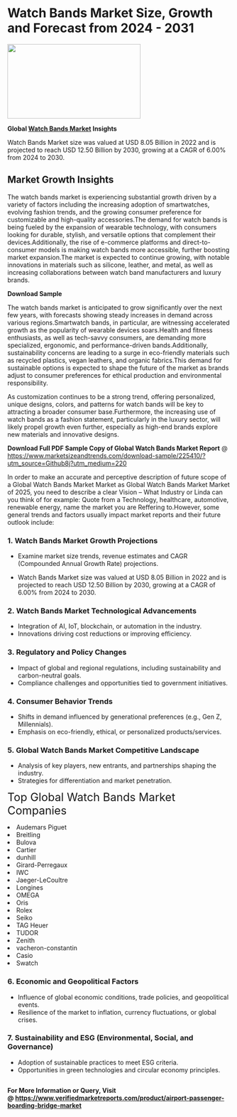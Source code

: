 <H1>Watch Bands Market Size, Growth and Forecast from 2024 - 2031</H1><img class="aligncenter size-medium wp-image-584254" src="https://thirdeyenews.in/wp-content/uploads/2024/09/Global-Market-Research-300x168.jpeg" alt="" width="300" height="168" /><p><strong>Global&nbsp;<a href="https://www.marketsizeandtrends.com/download-sample/225410/?utm_source=Github8j?utm_medium=220">Watch Bands Market</a> Insights</strong></p><p>Watch Bands Market size was valued at USD 8.05 Billion in 2022 and is projected to reach USD 12.50 Billion by 2030, growing at a CAGR of 6.00% from 2024 to 2030.</p><p><h2>Market Growth Insights</h2> <p>The watch bands market is experiencing substantial growth driven by a variety of factors including the increasing adoption of smartwatches, evolving fashion trends, and the growing consumer preference for customizable and high-quality accessories.The demand for watch bands is being fueled by the expansion of wearable technology, with consumers looking for durable, stylish, and versatile options that complement their devices.Additionally, the rise of e-commerce platforms and direct-to-consumer models is making watch bands more accessible, further boosting market expansion.The market is expected to continue growing, with notable innovations in materials such as silicone, leather, and metal, as well as increasing collaborations between watch band manufacturers and luxury brands.</p> <p><strong>Download Sample</strong></p> <p>The watch bands market is anticipated to grow significantly over the next few years, with forecasts showing steady increases in demand across various regions.Smartwatch bands, in particular, are witnessing accelerated growth as the popularity of wearable devices soars.Health and fitness enthusiasts, as well as tech-savvy consumers, are demanding more specialized, ergonomic, and performance-driven bands.Additionally, sustainability concerns are leading to a surge in eco-friendly materials such as recycled plastics, vegan leathers, and organic fabrics.This demand for sustainable options is expected to shape the future of the market as brands adjust to consumer preferences for ethical production and environmental responsibility.</p> <p>As customization continues to be a strong trend, offering personalized, unique designs, colors, and patterns for watch bands will be key to attracting a broader consumer base.Furthermore, the increasing use of watch bands as a fashion statement, particularly in the luxury sector, will likely propel growth even further, especially as high-end brands explore new materials and innovative designs.</p> <p><span class=""><strong>Download Full PDF Sample Copy of Global Watch Bands Market Report</strong> @ <a href="https://www.marketsizeandtrends.com/download-sample/225410/?utm_source=Github8j?utm_medium=220" target="_blank">https://www.marketsizeandtrends.com/download-sample/225410/?utm_source=Github8j?utm_medium=220</a></span></p><p>In order to make an accurate and perceptive description of future scope of a Global&nbsp;Watch Bands Market Market as Global&nbsp;Watch Bands Market Market of 2025, you need to describe a clear Vision &ndash; What Industry or Linda can you think of for example: Quote from a Technology, healthcare, automotive, renewable energy, name the market you are Reffering to.However, some general trends and factors usually impact market reports and their future outlook include:</p><h3>1.&nbsp;<strong>Watch Bands Market Growth Projections</strong></h3><ul><li>Examine market size trends, revenue estimates and CAGR (Compounded Annual Growth Rate) projections.</li><li><p>Watch Bands Market size was valued at USD 8.05 Billion in 2022 and is projected to reach USD 12.50 Billion by 2030, growing at a CAGR of 6.00% from 2024 to 2030.</p></li></ul><h3>2.&nbsp;<strong>Watch Bands Market Technological Advancements</strong></h3><ul><li>Integration of AI, IoT, blockchain, or automation in the industry.</li><li>Innovations driving cost reductions or improving efficiency.</li></ul><h3>3.&nbsp;<strong>Regulatory and Policy Changes</strong></h3><ul><li>Impact of global and regional regulations, including sustainability and carbon-neutral goals.</li><li>Compliance challenges and opportunities tied to government initiatives.</li></ul><h3>4.&nbsp;<strong>Consumer Behavior Trends</strong></h3><ul><li>Shifts in demand influenced by generational preferences (e.g., Gen Z, Millennials).</li><li>Emphasis on eco-friendly, ethical, or personalized products/services.</li></ul><h3>5.&nbsp;<strong>Global Watch Bands Market Competitive Landscape</strong></h3><ul><li>Analysis of key players, new entrants, and partnerships shaping the industry.</li><li>Strategies for differentiation and market penetration.</li></ul><p data-pm-slice="1 1 []"><span style="color: inherit; font-family: inherit; font-size: 25px;">Top Global Watch Bands Market Companies</span></p><div class="" data-test-id=""><p><li>Audemars Piguet</li><li> Breitling</li><li> Bulova</li><li> Cartier</li><li> dunhill</li><li> Girard-Perregaux</li><li> IWC</li><li> Jaeger-LeCoultre</li><li> Longines</li><li> OMEGA</li><li> Oris</li><li> Rolex</li><li> Seiko</li><li> TAG Heuer</li><li> TUDOR</li><li> Zenith</li><li> vacheron-constantin</li><li> Casio</li><li> Swatch</li></p></div><h3>6.&nbsp;<strong>Economic and Geopolitical Factors</strong></h3><ul><li>Influence of global economic conditions, trade policies, and geopolitical events.</li><li>Resilience of the market to inflation, currency fluctuations, or global crises.</li></ul><h3>7.&nbsp;<strong>Sustainability and ESG (Environmental, Social, and Governance)</strong></h3><ul><li>Adoption of sustainable practices to meet ESG criteria.</li><li>Opportunities in green technologies and circular economy principles.</li></ul><h2><strong style="font-size: 14px;">For More Information or Query, Visit @&nbsp;</strong><a style="background-color: #ffffff; font-size: 14px;" href="https://www.marketsizeandtrends.com/report/watch-bands-market/" target="_blank">https://www.verifiedmarketreports.com/product/airport-passenger-boarding-bridge-market</a></h2>